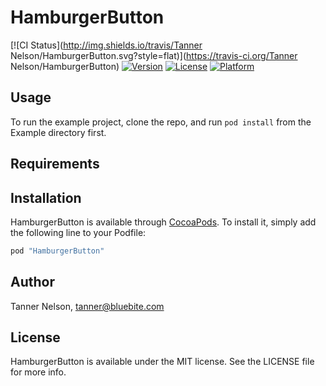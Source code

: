# HamburgerButton

[![CI Status](http://img.shields.io/travis/Tanner Nelson/HamburgerButton.svg?style=flat)](https://travis-ci.org/Tanner Nelson/HamburgerButton)
[![Version](https://img.shields.io/cocoapods/v/HamburgerButton.svg?style=flat)](http://cocoapods.org/pods/HamburgerButton)
[![License](https://img.shields.io/cocoapods/l/HamburgerButton.svg?style=flat)](http://cocoapods.org/pods/HamburgerButton)
[![Platform](https://img.shields.io/cocoapods/p/HamburgerButton.svg?style=flat)](http://cocoapods.org/pods/HamburgerButton)

## Usage

To run the example project, clone the repo, and run `pod install` from the Example directory first.

## Requirements

## Installation

HamburgerButton is available through [CocoaPods](http://cocoapods.org). To install
it, simply add the following line to your Podfile:

```ruby
pod "HamburgerButton"
```

## Author

Tanner Nelson, tanner@bluebite.com

## License

HamburgerButton is available under the MIT license. See the LICENSE file for more info.
